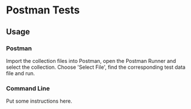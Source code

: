 # Postman Tests

## Usage

### Postman

Import the collection files into Postman, open the Postman Runner and select the collection. Choose 'Select File', find the corresponding test data file and run.

### Command Line

Put some instructions here.


